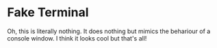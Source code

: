 # Fake Terminal
Oh, this is literally nothing. It does nothing but mimics the behariour of a console window. I think it looks cool but that's all!